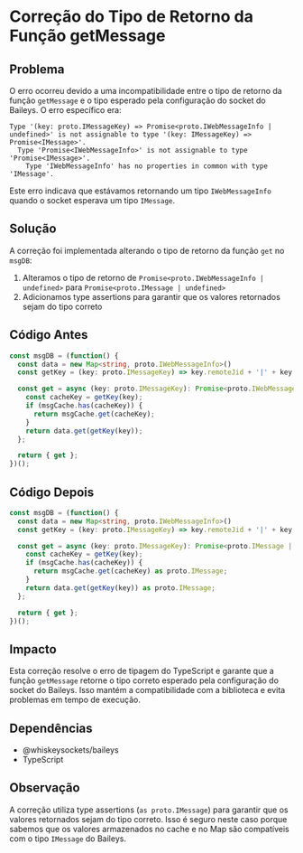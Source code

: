 # Correção do Tipo de Retorno da Função getMessage

## Problema

O erro ocorreu devido a uma incompatibilidade entre o tipo de retorno da função `getMessage` e o tipo esperado pela configuração do socket do Baileys. O erro específico era:

```
Type '(key: proto.IMessageKey) => Promise<proto.IWebMessageInfo | undefined>' is not assignable to type '(key: IMessageKey) => Promise<IMessage>'.
  Type 'Promise<IWebMessageInfo>' is not assignable to type 'Promise<IMessage>'.
    Type 'IWebMessageInfo' has no properties in common with type 'IMessage'.
```

Este erro indicava que estávamos retornando um tipo `IWebMessageInfo` quando o socket esperava um tipo `IMessage`.

## Solução

A correção foi implementada alterando o tipo de retorno da função `get` no `msgDB`:

1. Alteramos o tipo de retorno de `Promise<proto.IWebMessageInfo | undefined>` para `Promise<proto.IMessage | undefined>`
2. Adicionamos type assertions para garantir que os valores retornados sejam do tipo correto

## Código Antes

```typescript
const msgDB = (function() {
  const data = new Map<string, proto.IWebMessageInfo>()
  const getKey = (key: proto.IMessageKey) => key.remoteJid + '|' + key.id

  const get = async (key: proto.IMessageKey): Promise<proto.IWebMessageInfo | undefined> => {
    const cacheKey = getKey(key);
    if (msgCache.has(cacheKey)) {
      return msgCache.get(cacheKey);
    }
    return data.get(getKey(key));
  };

  return { get };
})();
```

## Código Depois

```typescript
const msgDB = (function() {
  const data = new Map<string, proto.IWebMessageInfo>()
  const getKey = (key: proto.IMessageKey) => key.remoteJid + '|' + key.id

  const get = async (key: proto.IMessageKey): Promise<proto.IMessage | undefined> => {
    const cacheKey = getKey(key);
    if (msgCache.has(cacheKey)) {
      return msgCache.get(cacheKey) as proto.IMessage;
    }
    return data.get(getKey(key)) as proto.IMessage;
  };

  return { get };
})();
```

## Impacto

Esta correção resolve o erro de tipagem do TypeScript e garante que a função `getMessage` retorne o tipo correto esperado pela configuração do socket do Baileys. Isso mantém a compatibilidade com a biblioteca e evita problemas em tempo de execução.

## Dependências

- @whiskeysockets/baileys
- TypeScript

## Observação

A correção utiliza type assertions (`as proto.IMessage`) para garantir que os valores retornados sejam do tipo correto. Isso é seguro neste caso porque sabemos que os valores armazenados no cache e no Map são compatíveis com o tipo `IMessage` do Baileys. 